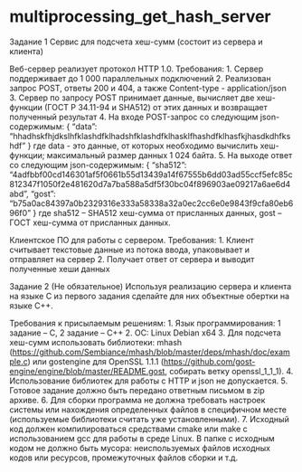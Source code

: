 # multiprocessing_get_hash_server

Задание 1 Сервис для подсчета хеш-сумм (состоит из сервера и клиента)

Веб-сервер реализует протокол HTTP 1.0. Требования:
    1. Сервер поддерживает до 1 000 параллельных подключений
    2. Реализован запрос POST, ответы 200 и 404, а также Content-type - application/json
    3. Сервер по запросу POST принимает данные, вычисляет две хеш-функции (ГОСТ Р 34.11-94 и SHA512) от этих данных и возвращает полученный результат
    4. На входе POST-запрос со следующим json-содержимым:
{ 
“data”: “hhadhskfhjdkslhfklashdfklhadshfklashdfklhasklfhashdfklhasfkjhasdkdhfkshdf”
}
где data - это данные, от которых необходимо вычислить хеш-функции; максимальный размер данных 1 024 байта.
    5. На выходе ответ со следующим json-содержимым:
{ 
“sha512”:
“4adfbbf00cd146301af5f0661b55d13439a14f67555b6dd03ad55ccf5efc85c812347f1050f2e481620d7a7ba588a5df5f30bc04f896903ae09217a6ae6d4abd”,
“gost”: “b75a0ac84397a0b2329316e333a58338a32a0ec2cc6e0e9843f9cfa80eb696f0”
}
где sha512 – SHA512 хеш-сумма от присланных данных,
gost – ГОСТ хеш-сумма от присланных данных.

Клиентское ПО для работы с сервером. Требования:
    1. Клиент считывает текстовые данные из потока ввода, упаковывает и отправляет на сервер
    2. Получает ответ от сервера и выводит полученные хеши данных

Задание 2 (Не обязательное)
Используя реализацию сервера и клиента на языке С из первого задания сделайте для них объектные обертки на языке С++.

Требования к присылаемым решениям:
    1. Язык программирования: 1 задание – С, 2 задание – С++
    2. ОС: Linux Debian x64
    3. Для подсчета хеш-сумм использовать библиотеки: mhash (https://github.com/Sembiance/mhash/blob/master/deps/mhash/doc/example.c) или gostengine для OpenSSL 1.1.1 (https://github.com/gost-engine/engine/blob/master/README.gost, собирать ветку openssl_1_1_1).
    4. Использование библиотек для работы с HTTP и json не допускается.
    5. Готовое задание должно быть передано ответным письмом в zip архиве.
    6. Для сборки программа не должна требовать настроек системы или нахождения определенных файлов в специфичном месте (используемые библиотеки считать уже установленными).
    7. Исходный код должен компилироваться средствами cmake или make с использованием gcc для работы в среде Linux. В папке с исходным кодом не должно быть мусора: неиспользуемых файлов исходных кодов или ресурсов, промежуточных файлов сборки и т.д.
